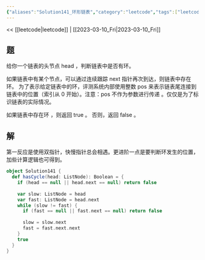 ```yaml
---
{"aliases":"Solution141_环形链表","category":"leetcode","tags":["leetcode"],"status":"publish","link":"NA","date created":"2023-03-10 Fri 07:42:32","date modified":"2023-03-10 Fri 07:42:32","dg-publish":true,"permalink":"/02.Blog/leetcode/Solution141_环形链表/","dgPassFrontmatter":true}
---
```



<< [[leetcode\|leetcode]] | [[2023-03-10_Fri\|2023-03-10_Fri]]

## 题

给你一个链表的头节点 head ，判断链表中是否有环。

如果链表中有某个节点，可以通过连续跟踪 next 指针再次到达，则链表中存在环。 为了表示给定链表中的环，评测系统内部使用整数 pos 来表示链表尾连接到链表中的位置（索引从 0 开始）。注意：pos 不作为参数进行传递 。仅仅是为了标识链表的实际情况。

如果链表中存在环 ，则返回 true 。 否则，返回 false 。

## 解

第一反应是使用双指针，快慢指针总会相遇。更进阶一点是要判断环发生的位置，加些计算逻辑也可得到。

```scala
object Solution141 {  
  def hasCycle(head: ListNode): Boolean = {  
    if (head == null || head.next == null) return false  
  
    var slow: ListNode = head  
    var fast: ListNode = head.next  
    while (slow != fast) {  
      if (fast == null || fast.next == null) return false  
  
      slow = slow.next  
      fast = fast.next.next  
    }  
    true  
  }  
}
```
